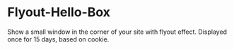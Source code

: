 # Flyout-Hello-Box
Show a small window in the corner of your site with flyout effect. Displayed once for 15 days, based on cookie.
